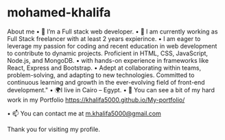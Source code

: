 # mohamed-khalifa

About me
•	🔭 I’m a Full stack web developer.
•	🌱 I am currently working as Full Stack freelancer with at least 2 years expierince.
•	I am eager to leverage my passion for coding and recent education in web development to contribute to dynamic projects. Proficient in HTML, CSS, JavaScript, Node.js, and MongoDB.
• with hands-on experience in frameworks like React, Express and Bootstrap.
• Adept at collaborating within teams, problem-solving, and adapting to new technologies. Committed to continuous learning and growth in the ever-evolving field of front-end development."
•	🌍I live in Cairo – Egypt.
•	📁 You can see a bit of my hard work in my Portfolio https://khalifa5000.github.io/My-portfolio/

•	📫 You can contact me at m.khalifa5000@gmail.com


Thank you for visiting my profile.


